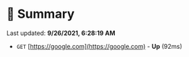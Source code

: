 # 📖 Summary
Last updated: **9/26/2021, 6:28:19 AM**

- `GET` [https://google.com](https://google.com) - **Up** (92ms)
